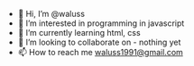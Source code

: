 - 👋 Hi, I’m @waluss
- 👀 I’m interested in programming in javascript
- 🌱 I’m currently learning html, css
- 💞️ I’m looking to collaborate on - nothing yet
- 📫 How to reach me waluss1991@gmail.com

<!---
waluss/waluss is a ✨ special ✨ repository because its `README.md` (this file) appears on your GitHub profile.
You can click the Preview link to take a look at your changes.
--->
